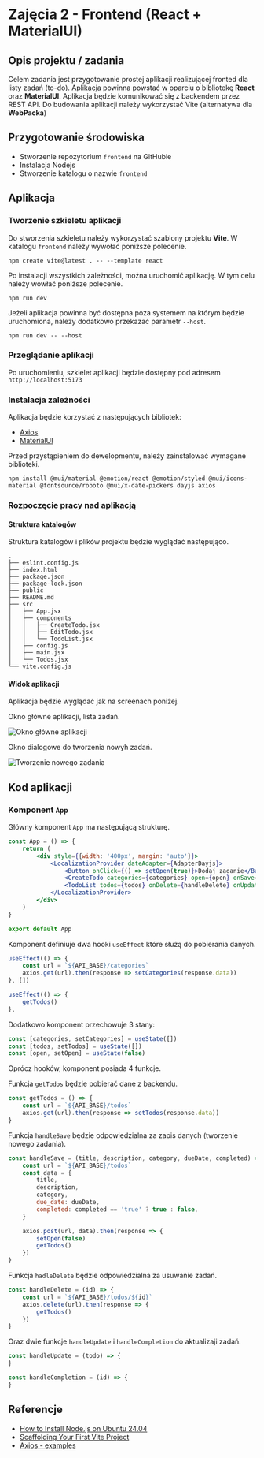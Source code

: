 # Zajęcia 2 - Frontend (React + MaterialUI)

## Opis projektu / zadania

Celem zadania jest przygotowanie prostej aplikacji realizującej fronted dla listy zadań (to-do). Aplikacja powinna powstać w oparciu o bibliotekę **React** oraz **MaterialUI**. Aplikacja będzie komunikować się z backendem przez REST API. Do budowania aplikacji należy wykorzystać Vite (alternatywa dla **WebPacka**)

## Przygotowanie środowiska

- Stworzenie repozytorium `frontend` na GitHubie
- Instalacja Nodejs
- Stworzenie katalogu o nazwie `frontend`

## Aplikacja

### Tworzenie szkieletu aplikacji

Do stworzenia szkieletu należy wykorzystać szablony projektu **Vite**. W katalogu `frontend` należy wywołać poniższe polecenie.

```
npm create vite@latest . -- --template react
```

Po instalacji wszystkich zależności, można uruchomić aplikację. W tym celu należy wowłać poniższe polecenie.

```
npm run dev
```

Jeżeli aplikacja powinna być dostępna poza systemem na którym będzie uruchomiona, należy dodatkowo przekazać parametr `--host`.

```
npm run dev -- --host
```

### Przeglądanie aplikacji

Po uruchomieniu, szkielet aplikacji będzie dostępny pod adresem `http://localhost:5173`

### Instalacja zależności

Aplikacja będzie korzystać z następujących bibliotek:

- [Axios ](https://axios-http.com/docs/intro)
- [MaterialUI](https://mui.com/material-ui/)

Przed przystąpieniem do dewelopmentu, należy zainstalować wymagane biblioteki.

```
npm install @mui/material @emotion/react @emotion/styled @mui/icons-material @fontsource/roboto @mui/x-date-pickers dayjs axios
```

### Rozpoczęcie pracy nad aplikacją

#### Struktura katalogów

Struktura katalogów i plików projektu będzie wyglądać następująco.
```
.
├── eslint.config.js
├── index.html
├── package.json
├── package-lock.json
├── public
├── README.md
├── src
│   ├── App.jsx
│   ├── components
│   │   ├── CreateTodo.jsx
│   │   ├── EditTodo.jsx
│   │   └── TodoList.jsx
│   ├── config.js
│   ├── main.jsx
│   └── Todos.jsx
└── vite.config.js
```

#### Widok aplikacji

Aplikacja będzie wyglądać jak na screenach poniżej.

Okno główne aplikacji, lista zadań.

![Okno główne aplikacji](./aplikacja-lista.jpg)

Okno dialogowe do tworzenia nowyh zadań.

![Tworzenie nowego zadania](./aplikacja-tworzenie.jpg)

## Kod aplikacji

### Komponent `App`

Główny komponent `App` ma następującą strukturę.

```jsx
const App = () => {
    return (
        <div style={{width: '400px', margin: 'auto'}}>
            <LocalizationProvider dateAdapter={AdapterDayjs}>
                <Button onClick={() => setOpen(true)}>Dodaj zadanie</Button>
                <CreateTodo categories={categories} open={open} onSave={handleSave}/>
                <TodoList todos={todos} onDelete={handleDelete} onUpdate={handleUpdate} onCompletion={handleCompletion}/>
            </LocalizationProvider>
        </div>
    )
}

export default App
```

Komponent definiuje dwa hooki `useEffect` które służą do pobierania danych.

```jsx
useEffect(() => {
    const url = `${API_BASE}/categories`
    axios.get(url).then(response => setCategories(response.data))
}, [])

useEffect(() => {
    getTodos()
}, 
```

Dodatkowo komponent przechowuje 3 stany:

```jsx
const [categories, setCategories] = useState([])
const [todos, setTodos] = useState([])
const [open, setOpen] = useState(false)
```

Oprócz hooków, komponent posiada 4 funkcje.

Funkcja `getTodos` będzie pobierać dane z backendu.
```jsx
const getTodos = () => {
    const url = `${API_BASE}/todos`
    axios.get(url).then(response => setTodos(response.data))
}
```

Funkcja `handleSave` będzie odpowiedzialna za zapis danych (tworzenie nowego zadania).
```jsx
const handleSave = (title, description, category, dueDate, completed) => {
    const url = `${API_BASE}/todos`
    const data = {
        title,
        description,
        category,
        due_date: dueDate,
        completed: completed == 'true' ? true : false,
    }

    axios.post(url, data).then(response => {
        setOpen(false)
        getTodos()
    })
}
```

Funkcja `hadleDelete` będzie odpowiedzialna za usuwanie zadań.

```jsx
const handleDelete = (id) => {
    const url = `${API_BASE}/todos/${id}`
    axios.delete(url).then(response => {
        getTodos()
    })
}
```

Oraz dwie funkcje `handleUpdate` i `handleCompletion` do aktualizaji zadań.
```jsx
const handleUpdate = (todo) => {
}

const handleCompletion = (id) => {
}
```


## Referencje

- [How to Install Node.js on Ubuntu 24.04](https://linuxconfig.org/how-to-install-node-js-on-ubuntu-24-04)
- [Scaffolding Your First Vite Project](https://vite.dev/guide/#scaffolding-your-first-vite-project)
- [Axios - examples](https://axios-http.com/docs/example)

